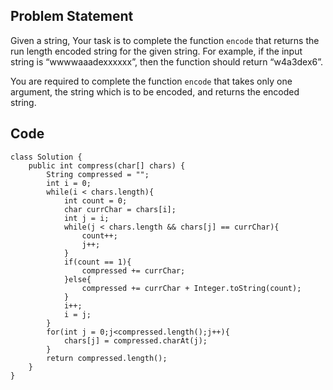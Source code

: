 ## Problem Statement

Given a string, Your task is to complete the function `encode` that returns the run length encoded string for the given string.
For example, if the input string is “wwwwaaadexxxxxx”, then the function should return “w4a3dex6”.

You are required to complete the function `encode` that takes only one argument, the string which is to be encoded, and returns the encoded string.


## Code
```
class Solution {
    public int compress(char[] chars) {
        String compressed = "";
        int i = 0;
        while(i < chars.length){
            int count = 0;
            char currChar = chars[i];
            int j = i;
            while(j < chars.length && chars[j] == currChar){
                count++;
                j++;
            }
            if(count == 1){
                compressed += currChar;
            }else{
                compressed += currChar + Integer.toString(count);
            }
            i++;
            i = j;
        }
        for(int j = 0;j<compressed.length();j++){
            chars[j] = compressed.charAt(j);
        }
        return compressed.length();
    }
}
```